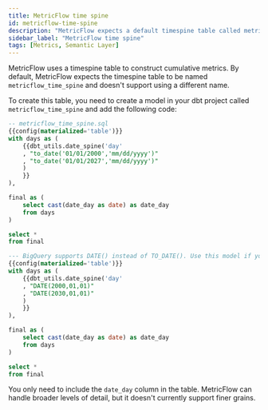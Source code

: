 ```yaml
---
title: MetricFlow time spine
id: metricflow-time-spine
description: "MetricFlow expects a default timespine table called metricflow_time_spine"
sidebar_label: "MetricFlow time spine"
tags: [Metrics, Semantic Layer]
---
```


MetricFlow uses a timespine table to construct cumulative metrics. By default, MetricFlow expects the timespine table to be named `metricflow_time_spine` and doesn't support using a different name.

To create this table, you need to create a model in your dbt project called `metricflow_time_spine` and add the following code:

```sql
-- metricflow_time_spine.sql
{{config(materialized='table')}}
with days as (
    {{dbt_utils.date_spine('day'
    , "to_date('01/01/2000','mm/dd/yyyy')"
    , "to_date('01/01/2027','mm/dd/yyyy')"
    )
    }}
),

final as (
    select cast(date_day as date) as date_day
    from days
)

select *
from final
```
```sql
--- BigQuery supports DATE() instead of TO_DATE(). Use this model if you're using BigQuery
{{config(materialized='table')}}
with days as (
    {{dbt_utils.date_spine('day'
    , "DATE(2000,01,01)"
    , "DATE(2030,01,01)"
    )
    }}
),

final as (
    select cast(date_day as date) as date_day
    from days
)

select *
from final
```
You only need to include the `date_day` column in the table. MetricFlow can handle broader levels of detail, but it doesn't currently support finer grains.
